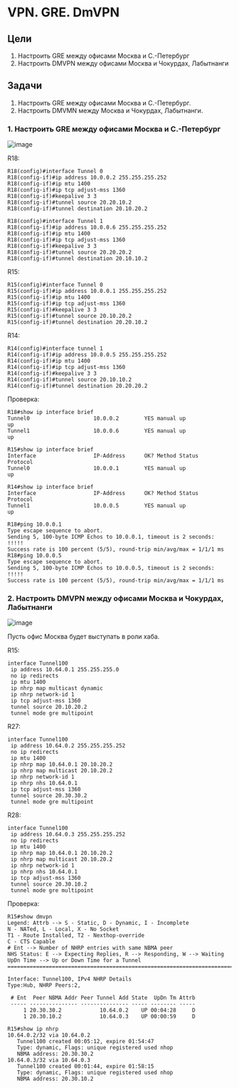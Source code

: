 # VPN. GRE. DmVPN
## Цели  
1. Настроить GRE между офисами Москва и С.-Петербург
2. Настроить DMVPN между офисами Москва и Чокурдах, Лабытнанги
## Задачи
1. Настроить GRE между офисами Москва и С.-Петербург.  
2. Настроить DMVMN между Москва и Чокурдах, Лабытнанги.

### 1. Настроить GRE между офисами Москва и С.-Петербург

![image](https://github.com/a-trubin/OTUS-Network-engineer/assets/130133180/97b76bd0-319c-478e-b2ba-4d24458fe4b2)


R18:
```
R18(config)#interface Tunnel 0
R18(config-if)#ip address 10.0.0.2 255.255.255.252
R18(config-if)#ip mtu 1400
R18(config-if)#ip tcp adjust-mss 1360
R18(config-if)#keepalive 3 3
R18(config-if)#tunnel source 20.20.10.2
R18(config-if)#tunnel destination 20.10.20.2

R18(config)#interface Tunnel 1
R18(config-if)#ip address 10.0.0.6 255.255.255.252
R18(config-if)#ip mtu 1400
R18(config-if)#ip tcp adjust-mss 1360
R18(config-if)#keepalive 3 3
R18(config-if)#tunnel source 20.20.20.2
R18(config-if)#tunnel destination 20.10.10.2
```

R15:

```
R15(config)#interface Tunnel 0
R15(config-if)#ip address 10.0.0.1 255.255.255.252
R15(config-if)#ip mtu 1400
R15(config-if)#ip tcp adjust-mss 1360
R15(config-if)#keepalive 3 3
R15(config-if)#tunnel source 20.10.20.2
R15(config-if)#tunnel destination 20.20.10.2
```
R14:

```
R14(config)#interface tunnel 1
R14(config-if)#ip address 10.0.0.5 255.255.255.252
R14(config-if)#ip mtu 1400
R14(config-if)#ip tcp adjust-mss 1360
R14(config-if)#keepalive 3 3
R14(config-if)#tunnel source 20.10.10.2
R14(config-if)#tunnel destination 20.20.20.2
```

Проверка:

```
R18#show ip interface brief    
Tunnel0                    10.0.0.2        YES manual up                    up      
Tunnel1                    10.0.0.6        YES manual up                    up
```
```
R15#show ip interface brief 
Interface                  IP-Address      OK? Method Status                Protocol  
Tunnel0                    10.0.0.1        YES manual up                    up  
```
```
R14#show ip interface brief 
Interface                  IP-Address      OK? Method Status                Protocol    
Tunnel1                    10.0.0.5        YES manual up                    up   
```
```
R18#ping 10.0.0.1
Type escape sequence to abort.
Sending 5, 100-byte ICMP Echos to 10.0.0.1, timeout is 2 seconds:
!!!!!
Success rate is 100 percent (5/5), round-trip min/avg/max = 1/1/1 ms
R18#ping 10.0.0.5
Type escape sequence to abort.
Sending 5, 100-byte ICMP Echos to 10.0.0.5, timeout is 2 seconds:
!!!!!
Success rate is 100 percent (5/5), round-trip min/avg/max = 1/1/1 ms
```

### 2. Настроить DMVPN между офисами Москва и Чокурдах, Лабытнанги

![image](https://github.com/a-trubin/OTUS-Network-engineer/assets/130133180/3a43c0af-8773-4a32-8130-01e28f784418)


Пусть офис Москва будет выступать в роли хаба. 

R15:

```
interface Tunnel100
 ip address 10.64.0.1 255.255.255.0
 no ip redirects
 ip mtu 1400
 ip nhrp map multicast dynamic
 ip nhrp network-id 1
 ip tcp adjust-mss 1360
 tunnel source 20.10.20.2
 tunnel mode gre multipoint
```

R27:

```
interface Tunnel100
 ip address 10.64.0.2 255.255.255.252
 no ip redirects
 ip mtu 1400
 ip nhrp map 10.64.0.1 20.10.20.2
 ip nhrp map multicast 20.10.20.2
 ip nhrp network-id 1
 ip nhrp nhs 10.64.0.1
 ip tcp adjust-mss 1360
 tunnel source 20.30.30.2
 tunnel mode gre multipoint
```

R28:

```
interface Tunnel100
 ip address 10.64.0.3 255.255.255.252
 no ip redirects
 ip mtu 1400
 ip nhrp map 10.64.0.1 20.10.20.2
 ip nhrp map multicast 20.10.20.2
 ip nhrp network-id 1
 ip nhrp nhs 10.64.0.1
 ip tcp adjust-mss 1360
 tunnel source 20.30.10.2
 tunnel mode gre multipoint
```
Проверка:

```
R15#show dmvpn 
Legend: Attrb --> S - Static, D - Dynamic, I - Incomplete
N - NATed, L - Local, X - No Socket
T1 - Route Installed, T2 - Nexthop-override
C - CTS Capable
# Ent --> Number of NHRP entries with same NBMA peer
NHS Status: E --> Expecting Replies, R --> Responding, W --> Waiting
UpDn Time --> Up or Down Time for a Tunnel
==========================================================================

Interface: Tunnel100, IPv4 NHRP Details 
Type:Hub, NHRP Peers:2, 

 # Ent  Peer NBMA Addr Peer Tunnel Add State  UpDn Tm Attrb
 ----- --------------- --------------- ----- -------- -----
     1 20.30.30.2            10.64.0.2    UP 00:04:28     D
     1 20.30.10.2            10.64.0.3    UP 00:00:59     D
```
```
R15#show ip nhrp 
10.64.0.2/32 via 10.64.0.2
   Tunnel100 created 00:05:12, expire 01:54:47
   Type: dynamic, Flags: unique registered used nhop 
   NBMA address: 20.30.30.2 
10.64.0.3/32 via 10.64.0.3
   Tunnel100 created 00:01:44, expire 01:58:15
   Type: dynamic, Flags: unique registered used nhop 
   NBMA address: 20.30.10.2 
```
